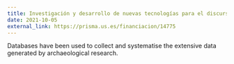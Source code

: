 ```yaml
---
title: Investigación y desarrollo de nuevas tecnologías para el discurso del poder
date: 2021-10-05
external_link: https://prisma.us.es/financiacion/14775
---
```


Databases have been used to collect and systematise the extensive data generated by archaeological research.

<!--more-->
